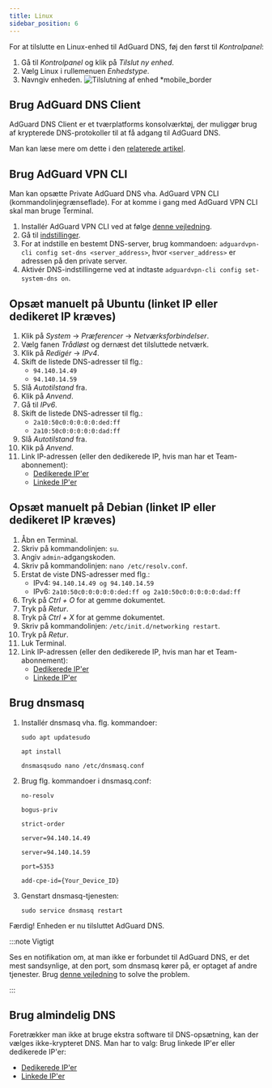 ```yaml
---
title: Linux
sidebar_position: 6
---
```


For at tilslutte en Linux-enhed til AdGuard DNS, føj den først til _Kontrolpanel_:

1. Gå til _Kontrolpanel_ og klik på _Tilslut ny enhed_.
2. Vælg Linux i rullemenuen _Enhedstype_.
3. Navngiv enheden.
   ![Tilslutning af enhed \*mobile\_border](https://cdn.adtidy.org/content/kb/dns/private/new_dns/connect/choose_linux.png)

## Brug AdGuard DNS Client

AdGuard DNS Client er et tværplatforms konsolværktøj, der muliggør brug af krypterede DNS-protokoller til at få adgang til AdGuard DNS.

Man kan læse mere om dette i den [relaterede artikel](/dns-client/overview/).

## Brug AdGuard VPN CLI

Man kan opsætte Private AdGuard DNS vha. AdGuard VPN CLI (kommandolinjegrænseflade). For at komme i gang med AdGuard VPN CLI skal man bruge Terminal.

1. Installér AdGuard VPN CLI ved at følge [denne vejledning](https://adguard-vpn.com/kb/adguard-vpn-for-linux/installation/).
2. Gå til [indstillinger](https://adguard-vpn.com/kb/adguard-vpn-for-linux/settings/).
3. For at indstille en bestemt DNS-server, brug kommandoen: `adguardvpn-cli config set-dns <server_address>`, hvor `<server_address>` er adressen på den private server.
4. Aktivér DNS-indstillingerne ved at indtaste `adguardvpn-cli config set-system-dns on`.

## Opsæt manuelt på Ubuntu (linket IP eller dedikeret IP kræves)

1. Klik på _System_ → _Præferencer_ → _Netværksforbindelser_.
2. Vælg fanen _Trådløst_ og dernæst det tilsluttede netværk.
3. Klik på _Redigér_ → _IPv4_.
4. Skift de listede DNS-adresser til flg.:
   - `94.140.14.49`
   - `94.140.14.59`
5. Slå _Autotilstand_ fra.
6. Klik på _Anvend_.
7. Gå til _IPv6_.
8. Skift de listede DNS-adresser til flg.:
   - `2a10:50c0:0:0:0:0:ded:ff`
   - `2a10:50c0:0:0:0:0:dad:ff`
9. Slå _Autotilstand_ fra.
10. Klik på _Anvend_.
11. Link IP-adressen (eller den dedikerede IP, hvis man har et Team-abonnement):
    - [Dedikerede IP'er](/private-dns/connect-devices/other-options/dedicated-ip.md)
    - [Linkede IP'er](/private-dns/connect-devices/other-options/linked-ip.md)

## Opsæt manuelt på Debian (linket IP eller dedikeret IP kræves)

1. Åbn en Terminal.
2. Skriv på kommandolinjen: `su`.
3. Angiv `admin`-adgangskoden.
4. Skriv på kommandolinjen: `nano /etc/resolv.conf`.
5. Erstat de viste DNS-adresser med flg.:
   - IPv4: `94.140.14.49 og 94.140.14.59`
   - IPv6: `2a10:50c0:0:0:0:0:ded:ff og 2a10:50c0:0:0:0:0:dad:ff`
6. Tryk på _Ctrl + O_ for at gemme dokumentet.
7. Tryk på _Retur_.
8. Tryk på _Ctrl + X_ for at gemme dokumentet.
9. Skriv på kommandolinjen: `/etc/init.d/networking restart`.
10. Tryk på _Retur_.
11. Luk Terminal.
12. Link IP-adressen (eller den dedikerede IP, hvis man har et Team-abonnement):
    - [Dedikerede IP'er](/private-dns/connect-devices/other-options/dedicated-ip.md)
    - [Linkede IP'er](/private-dns/connect-devices/other-options/linked-ip.md)

## Brug dnsmasq

1. Installér dnsmasq vha. flg. kommandoer:

   `sudo apt updatesudo`

   `apt install`

   `dnsmasqsudo nano /etc/dnsmasq.conf`

2. Brug flg. kommandoer i dnsmasq.conf:

   `no-resolv`

   `bogus-priv`

   `strict-order`

   `server=94.140.14.49`

   `server=94.140.14.59`

   `port=5353`

   `add-cpe-id={Your_Device_ID}`

3. Genstart dnsmasq-tjenesten:

   `sudo service dnsmasq restart`

Færdig! Enheden er nu tilsluttet AdGuard DNS.

:::note Vigtigt

Ses en notifikation om, at man ikke er forbundet til AdGuard DNS, er det mest sandsynlige, at den port, som dnsmasq kører på, er optaget af andre tjenester. Brug [denne vejledning](https://github.com/AdguardTeam/AdGuardHome/wiki/FAQ#bindinuse) to solve the problem.

:::

## Brug almindelig DNS

Foretrækker man ikke at bruge ekstra software til DNS-opsætning, kan der vælges ikke-krypteret DNS. Man har to valg: Brug linkede IP'er eller dedikerede IP'er:

- [Dedikerede IP'er](/private-dns/connect-devices/other-options/dedicated-ip.md)
- [Linkede IP'er](/private-dns/connect-devices/other-options/linked-ip.md)
